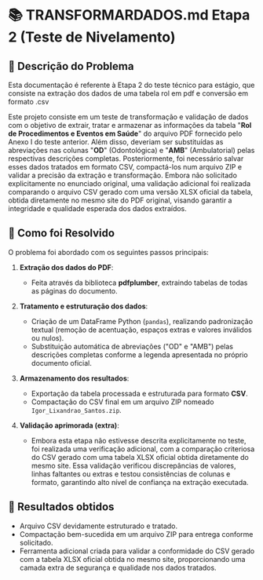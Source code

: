 # 📚 **TRANSFORMARDADOS.md Etapa 2 (Teste de Nivelamento)**

## 📌 **Descrição do Problema**
Esta documentação é referente à Etapa 2 do teste técnico para estágio, que consiste na extração dos dados de uma tabela rol em pdf e conversão em formato .csv

Este projeto consiste em um teste de transformação e validação de dados com o objetivo de extrair, tratar e armazenar as informações da tabela "**Rol de Procedimentos e Eventos em Saúde**" do arquivo PDF fornecido pelo Anexo I do teste anterior. Além disso, deveriam ser substituídas as abreviações nas colunas "**OD**" (Odontológica) e "**AMB**" (Ambulatorial) pelas respectivas descrições completas. Posteriormente, foi necessário salvar esses dados tratados em formato CSV, compactá-los num arquivo ZIP e validar a precisão da extração e transformação.
Embora não solicitado explicitamente no enunciado original, uma validação adicional foi realizada comparando o arquivo CSV gerado com uma versão XLSX oficial da tabela, obtida diretamente no mesmo site do PDF original, visando garantir a integridade e qualidade esperada dos dados extraídos.
## 📌 **Como foi Resolvido**
O problema foi abordado com os seguintes passos principais:
1. **Extração dos dados do PDF**:
    - Feita através da biblioteca **pdfplumber**, extraindo tabelas de todas as páginas do documento.

2. **Tratamento e estruturação dos dados**:
    - Criação de um DataFrame Python (`pandas`), realizando padronização textual (remoção de acentuação, espaços extras e valores inválidos ou nulos).
    - Substituição automática de abreviações ("OD" e "AMB") pelas descrições completas conforme a legenda apresentada no próprio documento oficial.

3. **Armazenamento dos resultados**:
    - Exportação da tabela processada e estruturada para formato **CSV**.
    - Compactação do CSV final em um arquivo ZIP nomeado `Igor_Lixandrao_Santos.zip`.

4. **Validação aprimorada (extra)**:
    - Embora esta etapa não estivesse descrita explicitamente no teste, foi realizada uma verificação adicional, com a comparação criteriosa do CSV gerado com uma tabela XLSX oficial obtida diretamente do mesmo site. Essa validação verificou discrepâncias de valores, linhas faltantes ou extras e testou consistências de colunas e formato, garantindo alto nível de confiança na extração executada.

## 📌 **Resultados obtidos**
- Arquivo CSV devidamente estruturado e tratado.
- Compactação bem-sucedida em um arquivo ZIP para entrega conforme solicitado.
- Ferramenta adicional criada para validar a conformidade do CSV gerado com a tabela XLSX oficial obtida no mesmo site, proporcionando uma camada extra de segurança e qualidade nos dados tratados.

